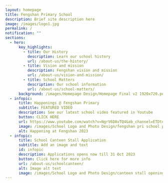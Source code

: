 ```yaml
---
layout: homepage
title: Fengshan Primary School
description: Brief site description here
image: /images/logo1.jpg
permalink: /
notification: ""
sections:
  - hero:
      key_highlights:
        - title: Our History
          description: Learn our school history
          url: /about-us/the-history/
        - title: Vision and mission
          description: Fengshan vision and mission
          url: /about-us/vision-and-mission/
        - title: School Matters
          description: Our school information
          url: /about-us/school-matters/
      background: /images/Homepage Design/Homepage Final v2 1920x720.png
  - infopic:
      title: Happenings @ Fengshan Primary
      subtitle: FEATURED VIDEO
      description: See our latest school video featured in Youtube
      button: CLICK HERE
      url: https://www.youtube.com/watch?v=NgrV6DAvTQ4&ab_channel=ETDtogo
      image: /images/School Logo and Photo Design/fengshan pri school pic.png
      alt: Happening at Fengshan 2023
  - infopic:
      title: School Canteen Stall Application
      subtitle: Add an image and text
      id: infopic
      description: Applications opens now till 31 Oct 2023
      button: Click here for more info
      url: /about-us/schoolcanteen/
      alt: Image alt text
      image: /images/School Logo and Photo Design/canteen stall opening muslim.png
---
```

